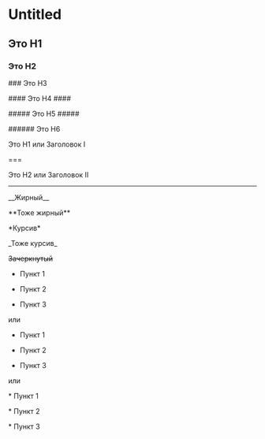 # Untitled

## Это H1

###  Это H2 

\#\#\# Это H3

\#\#\#\# Это H4 \#\#\#\#

\#\#\#\#\# Это H5 \#\#\#\#\#

\#\#\#\#\#\# Это H6

Это H1 или Заголовок I

===

Это H2 или Заголовок II

---

\_\_Жирный\_\_

\*\*Тоже жирный\*\*

\*Курсив\*

\_Тоже курсив\_

~~Зачеркнутый~~

- Пункт 1

- Пункт 2

- Пункт 3

или

+ Пункт 1

+ Пункт 2

+ Пункт 3

или

\* Пункт 1

\* Пункт 2

\* Пункт 3[  
](https://texterra.ru/upload/img/14-01-2020/2/big/4.png)

